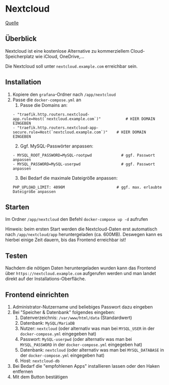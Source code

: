 # Nextcloud
[Quelle](https://goneuland.de/nextcloud-server-mit-docker-compose-und-traefik-installieren/)

## Überblick
Nextcloud ist eine kostenlose Alternative zu kommerziellem Cloud-Speicherplatz wie iCloud, OneDrive,...

Die Nextcloud soll unter `nextcloud.example.com` erreichbar sein.

## Installation
1. Kopiere den `grafana`-Ordner nach `/app/nextcloud`
2. Passe die `docker-compose.yml` an
   1. Passe die Domains an:
   ```
   - "traefik.http.routers.nextcloud-app.rule=Host(`nextcloud.example.com`)"           # HIER DOMAIN EINGEBEN
   - "traefik.http.routers.nextcloud-app-secure.rule=Host(`nextcloud.example.com`)"    # HIER DOMAIN EINGEBEN
   ```
   2. Ggf. MySQL-Passwörter anpassen:
   ```
   - MYSQL_ROOT_PASSWORD=MySQL-rootpwd             # ggf. Passwort anpassen
   - MYSQL_PASSWORD=MySQL-userpwd                  # ggf. Passwort anpassen
   ```
   3. Bei Bedarf die maximale Dateigröße anpassen:
   ```
   PHP_UPLOAD_LIMIT: 4096M                       # ggf. max. erlaubte Dateigröße anpassen
   ```

## Starten
Im Ordner `/app/nextcloud` den Befehl `docker-compose up -d` aufrufen

Hinweis: beim ersten Start werden die Nextcloud-Daten erst automatisch nach `/app/nextcloud/app` heruntergeladen (ca. 600MB). Deswegen kann es hierbei einige Zeit dauern, bis das Frontend erreichbar ist!

## Testen
Nachdem die nötigen Daten heruntergeladen wurden kann das Frontend über `https://nextcloud.example.com` aufgerufen werden und man landet direkt auf der Installations-Oberfläche.

## Frontend einrichten
1. Administrator-Nutzername und beliebiges Passwort dazu eingeben
2. Bei "Speicher & Datenbank" folgendes eingeben:
   1. Datenverzeichnis: `/var/www/html/data` (Standardwert)
   2. Datenbank: `MySQL/MariaDB`
   3. Nutzer: `nextcloud` (oder alternativ was man bei `MYSQL_USER` in der `docker-compose.yml` eingegeben hat)
   4. Passwort: `MySQL-userpwd` (oder alternativ was man bei `MYSQL_PASSWORD` in der `docker-compose.yml` eingegeben hat)
   5. Datenbank: `nextcloud` (oder alternativ was man bei `MYSQL_DATABASE` in der `docker-compose.yml` eingegeben hat)
   6. Host: `nextcloud-db`
3. Bei Bedarf die "empfohlenen Apps" installieren lassen oder den Haken entfernen
4. Mit dem Button bestätigen
